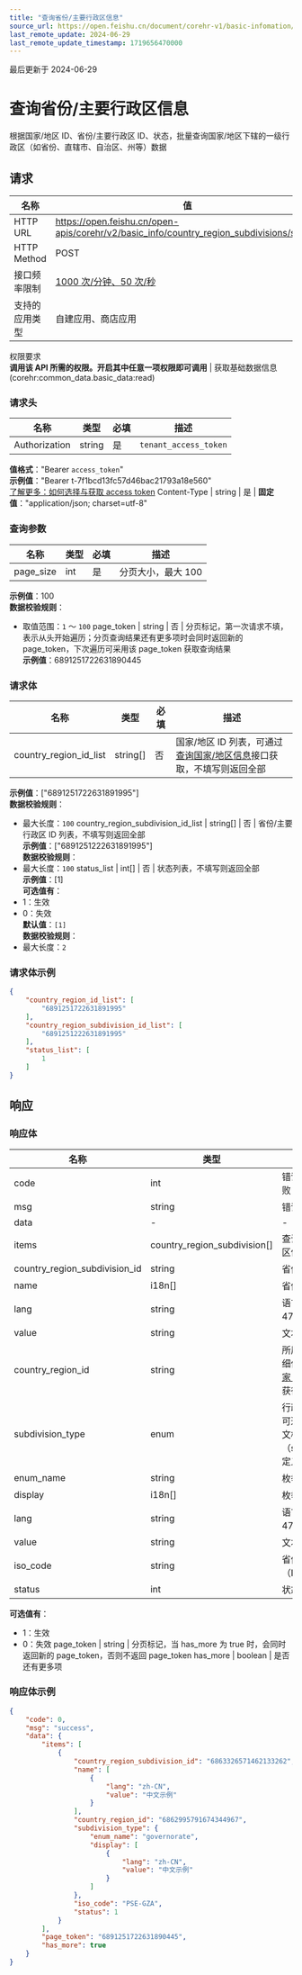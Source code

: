 ```yaml
---
title: "查询省份/主要行政区信息"
source_url: https://open.feishu.cn/document/corehr-v1/basic-infomation/location_data/search-3
last_remote_update: 2024-06-29
last_remote_update_timestamp: 1719656470000
---
```

最后更新于 2024-06-29

# 查询省份/主要行政区信息

根据国家/地区 ID、省份/主要行政区 ID、状态，批量查询国家/地区下辖的一级行政区（如省份、直辖市、自治区、州等）数据

## 请求
名称 | 值
---|---
HTTP URL | https://open.feishu.cn/open-apis/corehr/v2/basic_info/country_region_subdivisions/search
HTTP Method | POST
接口频率限制 | [1000 次/分钟、50 次/秒](https://open.feishu.cn/document/ukTMukTMukTM/uUzN04SN3QjL1cDN)
支持的应用类型 | 自建应用、商店应用
权限要求  
            **调用该 API 所需的权限。开启其中任意一项权限即可调用** | 获取基础数据信息(corehr:common_data.basic_data:read)

### 请求头

名称 | 类型 | 必填 | 描述
--- | --- | --- | ---
Authorization | string | 是 | `tenant_access_token`  
**值格式**："Bearer `access_token`"  
**示例值**："Bearer t-7f1bcd13fc57d46bac21793a18e560"  
[了解更多：如何选择与获取 access token](https://open.feishu.cn/document/uAjLw4CM/ugTN1YjL4UTN24CO1UjN/trouble-shooting/how-to-choose-which-type-of-token-to-use)
Content-Type | string | 是 | **固定值**："application/json; charset=utf-8"

### 查询参数

名称 | 类型 | 必填 | 描述
--- | --- | --- | ---
page_size | int | 是 | 分页大小，最大 100  
**示例值**：100  
**数据校验规则**：  
- 取值范围：`1` ～ `100`
page_token | string | 否 | 分页标记，第一次请求不填，表示从头开始遍历；分页查询结果还有更多项时会同时返回新的 page_token，下次遍历可采用该 page_token 获取查询结果  
**示例值**：6891251722631890445

### 请求体

名称 | 类型 | 必填 | 描述
--- | --- | --- | ---
country_region_id_list | string\[\] | 否 | 国家/地区 ID 列表，可通过[查询国家/地区信息](https://open.feishu.cn/document/uAjLw4CM/ukTMukTMukTM/corehr-v2/basic_info-country_region/search)接口获取，不填写则返回全部  
**示例值**：["6891251722631891995"]  
**数据校验规则**：  
- 最大长度：`100`
country_region_subdivision_id_list | string\[\] | 否 | 省份/主要行政区 ID 列表，不填写则返回全部  
**示例值**：["6891251222631891995"]  
**数据校验规则**：  
- 最大长度：`100`
status_list | int\[\] | 否 | 状态列表，不填写则返回全部  
**示例值**：[1]  
**可选值有**：  
- 1：生效  
- 0：失效  
**默认值**：`[1]`  
**数据校验规则**：  
- 最大长度：`2`

### 请求体示例
```json
{
    "country_region_id_list": [
        "6891251722631891995"
    ],
    "country_region_subdivision_id_list": [
        "6891251222631891995"
    ],
    "status_list": [
        1
    ]
}
```

## 响应

### 响应体

名称 | 类型 | 描述
--- | --- | ---
code | int | 错误码，非 0 表示失败
msg | string | 错误描述
data | \- | \-
items | country_region_subdivision\[\] | 查询的省份/主要行政区信息
country_region_subdivision_id | string | 省份/主要行政区 ID
name | i18n\[\] | 省份/主要行政区名称
lang | string | 语言编码（IETF BCP 47）
value | string | 文本内容
country_region_id | string | 所属国家/地区 ID，详细信息可通过[查询国家 / 地区信息](https://open.feishu.cn/document/uAjLw4CM/ukTMukTMukTM/corehr-v2/basic_info-country_region/search)接口查询获得
subdivision_type | enum | 行政区类型，枚举值可通过[枚举常量介绍](https://open.feishu.cn/document/uAjLw4CM/ukTMukTMukTM/reference/corehr-v1/feishu-people-enum-constant#402ea9a0)文档中行政区类型（subdivision_type）定义部分获得
enum_name | string | 枚举值
display | i18n\[\] | 枚举多语展示
lang | string | 语言编码（IETF BCP 47）
value | string | 文本内容
iso_code | string | 省份/主要行政区编码（ISO 3166-2）
status | int | 状态  
**可选值有**：  
- 1：生效  
- 0：失效
page_token | string | 分页标记，当 has_more 为 true 时，会同时返回新的 page_token，否则不返回 page_token
has_more | boolean | 是否还有更多项

### 响应体示例
```json
{
    "code": 0,
    "msg": "success",
    "data": {
        "items": [
            {
                "country_region_subdivision_id": "6863326571462133262",
                "name": [
                    {
                        "lang": "zh-CN",
                        "value": "中文示例"
                    }
                ],
                "country_region_id": "6862995791674344967",
                "subdivision_type": {
                    "enum_name": "governorate",
                    "display": [
                        {
                            "lang": "zh-CN",
                            "value": "中文示例"
                        }
                    ]
                },
                "iso_code": "PSE-GZA",
                "status": 1
            }
        ],
        "page_token": "6891251722631890445",
        "has_more": true
    }
}
```
